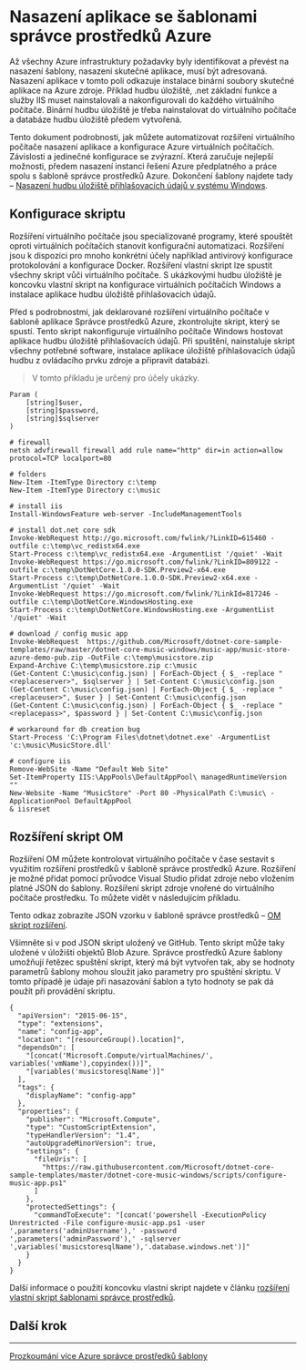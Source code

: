 <properties
   pageTitle="Automatizace nasazení aplikace s příponami virtuálního počítače | Microsoft Azure"
   description="Kurz DotNet Core Azure virtuálního počítače"
   services="virtual-machines-windows"
   documentationCenter="virtual-machines"
   authors="neilpeterson"
   manager="timlt"
   editor="tysonn"
   tags="azure-resource-manager"/>

<tags
   ms.service="virtual-machines-windows"
   ms.devlang="na"
   ms.topic="article"
   ms.tgt_pltfrm="vm-windows"
   ms.workload="infrastructure-services"
   ms.date="10/21/2016"
   ms.author="nepeters"/>

# <a name="application-deployment-with-azure-resource-manager-templates"></a>Nasazení aplikace se šablonami správce prostředků Azure

Až všechny Azure infrastruktury požadavky byly identifikovat a převést na nasazení šablony, nasazení skutečné aplikace, musí být adresovaná. Nasazení aplikace v tomto poli odkazuje instalace binární soubory skutečné aplikace na Azure zdroje. Příklad hudbu úložiště, .net základní funkce a služby IIS muset nainstalovali a nakonfigurovali do každého virtuálního počítače. Binární hudbu úložiště je třeba nainstalovat do virtuálního počítače a databáze hudbu úložiště předem vytvořená.

Tento dokument podrobnosti, jak můžete automatizovat rozšíření virtuálního počítače nasazení aplikace a konfigurace Azure virtuálních počítačích. Závislosti a jedinečné konfigurace se zvýrazní. Která zaručuje nejlepší možnosti, předem nasazení instanci řešení Azure předplatného a práce spolu s šabloně správce prostředků Azure. Dokončení šablony najdete tady – [Nasazení hudbu úložiště přihlašovacích údajů v systému Windows](https://github.com/Microsoft/dotnet-core-sample-templates/tree/master/dotnet-core-music-Windows).

## <a name="configuration-script"></a>Konfigurace skriptu

Rozšíření virtuálního počítače jsou specializované programy, které spouštět oproti virtuálních počítačích stanovit konfigurační automatizaci. Rozšíření jsou k dispozici pro mnoho konkrétní účely například antivirový konfigurace protokolování a konfigurace Docker. Rozšíření vlastní skript lze spustit všechny skript vůči virtuálního počítače. S ukázkovými hudbu úložiště je koncovku vlastní skript na konfigurace virtuálních počítačích Windows a instalace aplikace hudbu úložiště přihlašovacích údajů.

Před s podrobnostmi, jak deklarované rozšíření virtuálního počítače v šabloně aplikace Správce prostředků Azure, zkontrolujte skript, který se spustí. Tento skript nakonfiguruje virtuálního počítače Windows hostovat aplikace hudbu úložiště přihlašovacích údajů. Při spuštění, nainstaluje skript všechny potřebné software, instalace aplikace úložiště přihlašovacích údajů hudbu z ovládacího prvku zdroje a připravit databázi. 

> V tomto příkladu je určený pro účely ukázky.

```none
Param (
    [string]$user,
    [string]$password,
    [string]$sqlserver
)

# firewall
netsh advfirewall firewall add rule name="http" dir=in action=allow protocol=TCP localport=80

# folders
New-Item -ItemType Directory c:\temp
New-Item -ItemType Directory c:\music

# install iis
Install-WindowsFeature web-server -IncludeManagementTools

# install dot.net core sdk
Invoke-WebRequest http://go.microsoft.com/fwlink/?LinkID=615460 -outfile c:\temp\vc_redistx64.exe
Start-Process c:\temp\vc_redistx64.exe -ArgumentList '/quiet' -Wait
Invoke-WebRequest https://go.microsoft.com/fwlink/?LinkID=809122 -outfile c:\temp\DotNetCore.1.0.0-SDK.Preview2-x64.exe
Start-Process c:\temp\DotNetCore.1.0.0-SDK.Preview2-x64.exe -ArgumentList '/quiet' -Wait
Invoke-WebRequest https://go.microsoft.com/fwlink/?LinkId=817246 -outfile c:\temp\DotNetCore.WindowsHosting.exe
Start-Process c:\temp\DotNetCore.WindowsHosting.exe -ArgumentList '/quiet' -Wait

# download / config music app
Invoke-WebRequest  https://github.com/Microsoft/dotnet-core-sample-templates/raw/master/dotnet-core-music-windows/music-app/music-store-azure-demo-pub.zip -OutFile c:\temp\musicstore.zip
Expand-Archive C:\temp\musicstore.zip c:\music
(Get-Content C:\music\config.json) | ForEach-Object { $_ -replace "<replaceserver>", $sqlserver } | Set-Content C:\music\config.json
(Get-Content C:\music\config.json) | ForEach-Object { $_ -replace "<replaceuser>", $user } | Set-Content C:\music\config.json
(Get-Content C:\music\config.json) | ForEach-Object { $_ -replace "<replacepass>", $password } | Set-Content C:\music\config.json

# workaround for db creation bug
Start-Process 'C:\Program Files\dotnet\dotnet.exe' -ArgumentList 'c:\music\MusicStore.dll'

# configure iis
Remove-WebSite -Name "Default Web Site"
Set-ItemProperty IIS:\AppPools\DefaultAppPool\ managedRuntimeVersion ""
New-Website -Name "MusicStore" -Port 80 -PhysicalPath C:\music\ -ApplicationPool DefaultAppPool
& iisreset
```

## <a name="vm-script-extension"></a>Rozšíření skript OM

Rozšíření OM můžete kontrolovat virtuálního počítače v čase sestavit s využitím rozšíření prostředků v šabloně správce prostředků Azure. Rozšíření je možné přidat pomocí průvodce Visual Studio přidat zdroje nebo vložením platné JSON do šablony. Rozšíření skript zdroje vnořené do virtuálního počítače prostředku. To můžete vidět v následujícím příkladu.

Tento odkaz zobrazíte JSON vzorku v šabloně správce prostředků – [OM skript rozšíření](https://github.com/Microsoft/dotnet-core-sample-templates/blob/master/dotnet-core-music-windows/azuredeploy.json#L339). 

Všimněte si v pod JSON skript uložený ve GitHub. Tento skript může taky uložené v úložišti objektů Blob Azure. Správce prostředků Azure šablony umožňují řetězec spuštění skript, který má být vytvořen tak, aby se hodnoty parametrů šablony mohou sloužit jako parametry pro spuštění skriptu. V tomto případě je údaje při nasazování šablon a tyto hodnoty se pak dá použít při provádění skriptu.

```none
{
  "apiVersion": "2015-06-15",
  "type": "extensions",
  "name": "config-app",
  "location": "[resourceGroup().location]",
  "dependsOn": [
    "[concat('Microsoft.Compute/virtualMachines/', variables('vmName'),copyindex())]",
    "[variables('musicstoresqlName')]"
  ],
  "tags": {
    "displayName": "config-app"
  },
  "properties": {
    "publisher": "Microsoft.Compute",
    "type": "CustomScriptExtension",
    "typeHandlerVersion": "1.4",
    "autoUpgradeMinorVersion": true,
    "settings": {
      "fileUris": [
        "https://raw.githubusercontent.com/Microsoft/dotnet-core-sample-templates/master/dotnet-core-music-windows/scripts/configure-music-app.ps1"
      ]
    },
    "protectedSettings": {
      "commandToExecute": "[concat('powershell -ExecutionPolicy Unrestricted -File configure-music-app.ps1 -user ',parameters('adminUsername'),' -password ',parameters('adminPassword'),' -sqlserver ',variables('musicstoresqlName'),'.database.windows.net')]"
    }
  }
}
```

Další informace o použití koncovku vlastní skript najdete v článku [rozšíření vlastní skript šablonami správce prostředků](./virtual-machines-windows-extensions-customscript.md).

## <a name="next-step"></a>Další krok

<hr>

[Prozkoumání více Azure správce prostředků šablony](https://github.com/Azure/azure-quickstart-templates)
